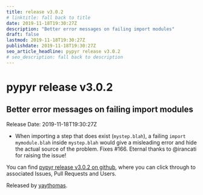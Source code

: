 ```yaml
---
title: release v3.0.2
# linktitle: fall back to title
date: 2019-11-18T19:30:27Z
description: "Better error messages on failing import modules"
draft: false
lastmod: 2019-11-18T19:30:27Z
publishdate: 2019-11-18T19:30:27Z
seo_article_headline: pypyr release v3.0.2
# seo_description: fall back to description
---
```

# pypyr release v3.0.2
## Better error messages on failing import modules
Release Date: 2019-11-18T19:30:27Z

* When importing a step that does exist (`mystep.blah`), a failing `import mymodule.blah` inside `mystep.blah` would give a misleading error and hide the actual source of the problem. Fixes #166. Eternal thanks to @irancati for raising the issue!

You can find [pypyr release v3.0.2 on github](https://github.com/pypyr/pypyr-cli/releases/tag/v3.0.2), where you can 
click through to associated Issues, Pull Requests and Users.

Released by [yaythomas](https://github.com/yaythomas).

